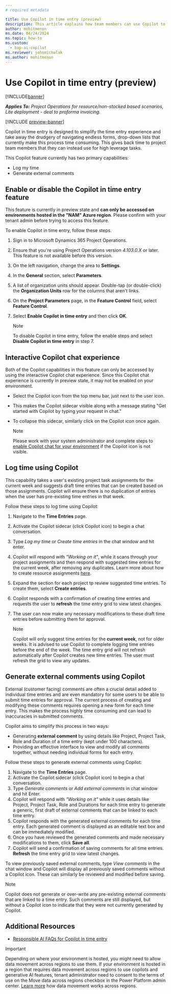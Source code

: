 ```yaml
---
# required metadata

title: Use Copilot in time entry (preview)
description: This article explains how team members can use Copilot to complete their time entry each week.
author: mohitmenon
ms.date: 04/24/2024
ms.topic: how-to
ms.custom: 
  - bap-ai-copilot 
ms.reviewer: johnmichalak
ms.author: mohitmenon
---
```


# Use Copilot in time entry (preview)

[!INCLUDE[banner](../includes/banner.md)]

_**Applies To:** Project Operations for resource/non-stocked based scenarios, Lite deployment - deal to proforma invoicing._

[!INCLUDE [preview-banner](../includes/preview-banner.md)]

Copilot in time entry is designed to simplify the time entry experience and take away the drudgery of navigating endless forms, drop-down lists that currently make this process time consuming. This gives back time to project team members that they can instead use for high leverage tasks.

This Copilot feature currently has two primary capabilities:

- Log my time
- Generate external comments

## Enable or disable the Copilot in time entry feature

This feature is currently in preview state and **can only be accessed on environments hosted in the "NAM" Azure region**. Please confirm with your tenant admin before trying to access this feature.

To enable Copilot in time entry, follow these steps.

1. Sign in to Microsoft Dynamics 365 Project Operations.
2. Ensure that you're using Project Operations version _4.103.0.X_ or later. This feature is not available before this version.
3. On the left navigation, change the area to **Settings**.
4. In the **General** section, select **Parameters**.
5. A list of organization units should appear. Double-tap (or double-click) the **Organization Units** row for the columns that aren't links.
6. On the **Project Parameters** page, in the **Feature Control** field, select **Feature Control**.
7. Select **Enable Copilot in time entry** and then click **OK**.

   > [!NOTE]
   > To disable Copilot in time entry, follow the enable steps and select **Disable Copilot in time entry** in step 7.

## Interactive Copilot chat experience

Both of the Copilot capabilities in this feature can only be accessed by using the interactive Copilot chat experience. Since this Copilot chat experience is currently in preview state, it may not be enabled on your environment.

- Select the Copilot icon from the top menu bar, just next to the user icon.
- This makes the Copilot sidecar visible along with a message stating "Get started with Copilot by typing your request in chat."
- To collapse this sidecar, similarly click on the Copilot icon once again.

   > [!NOTE]
   > Please work with your system administrator and complete steps to [enable Copilot chat for your environment](https://learn.microsoft.com/en-us/power-apps/maker/model-driven-apps/add-ai-copilot#enable-copilot-for-model-driven-apps-feature-for-your-environment) if the Copilot icon is not visible. 

## Log time using Copilot

This capability takes a user's existing project task assignments for the current week and suggests draft time entries that can be created based on those assignments. Copilot will ensure there is no duplication of entries when the user has pre-existing time entries in that week.

Follow these steps to log time using Copilot:

1. Navigate to the **Time Entries** page.
2. Activate the Copilot sidecar (click Copilot icon) to begin a chat conversation.
3. Type _Log my time_ or _Create time entries_ in the chat window and hit enter.
4. Copilot will respond with _"Working on it"_, while it scans through your project assignments and then respond with suggested time entries for the current week, after removing any duplicates. Learn more about how to create resource assignments [here](../project-management/create-assignments.md).
5. Expand the section for each project tp review suggested time entries. To create them, select **Create entries**.
6. Copilot responds with a confirmation of creating time entries and requests the user to **refresh** the time entry grid to view latest changes.
7. The user can now make any necessary modifications to these draft time entries before submitting them for approval.

   > [!NOTE]
   > Copilot will only suggest time entries for the **current week**, not for older weeks. It is advised to use Copilot to complete logging time entries before the end of the week.
   > The time entry grid will not refresh automatically after Copilot creates new time entries. The user must refresh the grid to view any updates.


## Generate external comments using Copilot

External (customer facing) comments are often a crucial detail added to individual time entries and are even mandatory for some users to be able to submit time entries for approval. The current process of creating and modifying these comments requires opening a new form for each time entry. This makes the process highly time consuming and can lead to inaccuracies in submitted comments. 

Copilot aims to simplify this process in two ways:
- Generating **external comment** by using details like Project, Project Task, Role and Duration of a time entry (kept under 100 characters).
- Providing an effective interface to view and modify all comments together, without needing individual forms for each entry.

Follow these steps to generate external comments using Copilot:

1. Navigate to the **Time Entries** page.
2. Activate the Copilot sidecar (click Copilot icon) to begin a chat conversation.
3. Type _Generate comments_ or _Add external comments_ in chat window and hit Enter.
4. Copilot will respond with _"Working on it"_ while it uses details like Project, Project Task, Role and Durations for each time entry to generate a generic, first draft of external comments that can be linked to each time entry.
5. Copilot responds with the generated external comments for each time entry. Each generated comment is displayed as an editable text box and can be immediately modified.
6. Once you have reviewed the generated comments and made necessary modifications to them, click **Save all**.
7. Copilot will send a confirmation of saving comments for all time entries.  **Refresh** the time entry grid to view latest changes.

To view previously saved external comments, type _View comments_ in the chat window and Copilot will display all previously saved comments without a Copilot icon. These can similarly be reviewed and modified before saving.
   

   > [!NOTE]
   > Copilot does not generate or over-write any pre-existing external comments that are linked to a time entry. Such comments are still displayed, but without a Copilot icon to indicate that they were not currently generated by Copilot.

## Additional Resources

- [Responsible AI FAQs for Copilot in time entry](../responsible-ai/copilot-in-time-entry-faqs.md)

> [!IMPORTANT]
Depending on where your environment is hosted, you might need to allow data movement across regions to use them. If your environment is hosted in a region that requires data movement across regions to use copilots and generative AI features, tenant administrator need to consent to the terms of use on the Move data across regions checkbox in the Power Platform admin center. [Learn more](/power-platform/admin/geographical-availability-copilot#enable-data-movement-across-regions) how data movement works across regions. 


